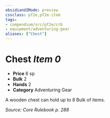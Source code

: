 ```yaml
---
obsidianUIMode: preview
cssclass: pf2e,pf2e-item
tags:
- compendium/src/pf2e/crb
- equipment/adventuring-gear
aliases: ["Chest"]
---
```

# Chest *Item 0*  

- **Price** 6 sp
- **Bulk** 2
- **Hands** 2
- **Category** Adventuring Gear

A wooden chest can hold up to 8 Bulk of items.

*Source: Core Rulebook p. 288*